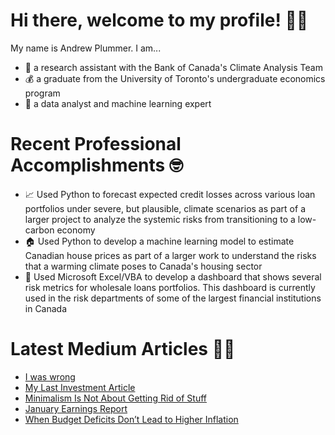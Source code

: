 # Hi there, welcome to my profile! 👋🏿 

My name is Andrew Plummer. I am...
- 🌱 a research assistant with the Bank of Canada's Climate Analysis Team  
- 💰 a graduate from the University of Toronto's undergraduate economics program
- 🧮 a data analyst and machine learning expert

# Recent Professional Accomplishments 🤓 

- 📈 Used Python to forecast expected credit losses across various loan portfolios under severe, but plausible, climate scenarios as part of a larger project to analyze the systemic risks from transitioning to a low-carbon economy  
- 🏠 Used Python to develop a machine learning model to estimate Canadian house prices as part of a larger work to understand the risks that a warming climate poses to Canada's housing sector 
- 🏦 Used Microsoft Excel/VBA to develop a dashboard that shows several risk metrics for wholesale loans portfolios. This dashboard is currently used in the risk departments of some of the largest financial institutions in Canada   

# Latest Medium Articles ✍🏿 
 
<!-- BLOG-POST-LIST:START -->
- [I was wrong](https://medium.com/alpha-beta-blog/i-was-wrong-8e4fb2efee66?source=rss-d48ce7eecfaa------2)
- [My Last Investment Article](https://medium.com/alpha-beta-blog/my-last-investment-article-696f695280b5?source=rss-d48ce7eecfaa------2)
- [Minimalism Is Not About Getting Rid of Stuff](https://medium.com/alpha-beta-blog/minimalism-is-not-about-getting-rid-of-stuff-5b186e32e49f?source=rss-d48ce7eecfaa------2)
- [January Earnings Report](https://medium.com/alpha-beta-blog/january-earnings-report-af7854d1aabf?source=rss-d48ce7eecfaa------2)
- [When Budget Deficits Don’t Lead to Higher Inflation](https://medium.com/alpha-beta-blog/when-budget-deficits-dont-lead-to-higher-inflation-dccbc48c7223?source=rss-d48ce7eecfaa------2)
<!-- BLOG-POST-LIST:END -->

